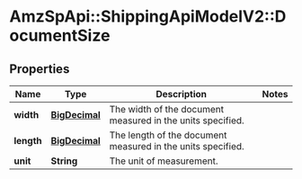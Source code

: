 # AmzSpApi::ShippingApiModelV2::DocumentSize

## Properties
Name | Type | Description | Notes
------------ | ------------- | ------------- | -------------
**width** | [**BigDecimal**](BigDecimal.md) | The width of the document measured in the units specified. | 
**length** | [**BigDecimal**](BigDecimal.md) | The length of the document measured in the units specified. | 
**unit** | **String** | The unit of measurement. | 

